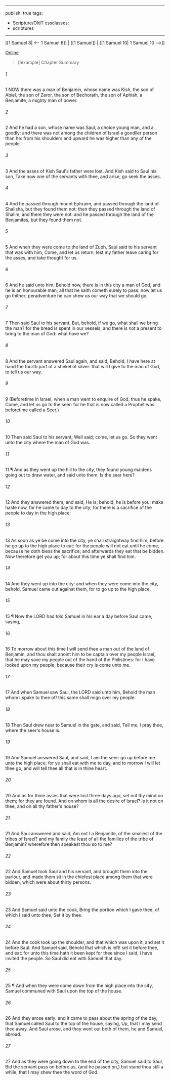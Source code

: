 

---
publish: true
tags:
  - Scripture/OldT
cssclasses:
  - scriptures
---
[[1 Samuel 8| <-- 1 Samuel 8]] | [[1 Samuel]] | [[1 Samuel 10| 1 Samuel 10 -->]]

[Online](https://churchofjesuschrist.org/study/scriptures/ot/1-sam/9?lang=eng)

>[!example] Chapter Summary
>
###### 1
1 NOW there was a man of Benjamin, whose name was Kish, the son of Abiel, the son of Zeror, the son of Bechorath, the son of Aphiah, a Benjamite, a mighty man of power.
###### 2
2 And he had a son, whose name was Saul, a choice young man, and a goodly: and there was not among the children of Israel a goodlier person than he: from his shoulders and upward he was higher than any of the people.
###### 3
3 And the asses of Kish Saul's father were lost.  And Kish said to Saul his son, Take now one of the servants with thee, and arise, go seek the asses.
###### 4
4 And he passed through mount Ephraim, and passed through the land of Shalisha, but they found them not: then they passed through the land of Shalim, and there they were not: and he passed through the land of the Benjamites, but they found them not.
###### 5
5 And when they were come to the land of Zuph, Saul said to his servant that was with him, Come, and let us return; lest my father leave caring for the asses, and take thought for us.
###### 6
6 And he said unto him, Behold now, there is in this city a man of God, and he is an honourable man; all that he saith cometh surely to pass: now let us go thither; peradventure he can shew us our way that we should go.
###### 7
7 Then said Saul to his servant, But, behold, if we go, what shall we bring the man?  for the bread is spent in our vessels, and there is not a present to bring to the man of God: what have we?
###### 8
8 And the servant answered Saul again, and said, Behold, I have here at hand the fourth part of a shekel of silver: that will I give to the man of God, to tell us our way.
###### 9
9 (Beforetime in Israel, when a man went to enquire of God, thus he spake, Come, and let us go to the seer: for he that is now called a Prophet was beforetime called a Seer.)
###### 10
10 Then said Saul to his servant, Well said; come, let us go.  So they went unto the city where the man of God was.
###### 11
11 ¶ And as they went up the hill to the city, they found young maidens going out to draw water, and said unto them, Is the seer here?
###### 12
12 And they answered them, and said, He is; behold, he is before you: make haste now, for he came to day to the city; for there is a sacrifice of the people to day in the high place:
###### 13
13 As soon as ye be come into the city, ye shall straightway find him, before he go up to the high place to eat: for the people will not eat until he come, because he doth bless the sacrifice; and afterwards they eat that be bidden.  Now therefore get you up; for about this time ye shall find him.
###### 14
14 And they went up into the city: and when they were come into the city, behold, Samuel came out against them, for to go up to the high place.
###### 15
15 ¶ Now the LORD had told Samuel in his ear a day before Saul came, saying,
###### 16
16 To morrow about this time I will send thee a man out of the land of Benjamin, and thou shalt anoint him to be captain over my people Israel, that he may save my people out of the hand of the Philistines: for I have looked upon my people, because their cry is come unto me.
###### 17
17 And when Samuel saw Saul, the LORD said unto him, Behold the man whom I spake to thee of!  this same shall reign over my people.
###### 18
18 Then Saul drew near to Samuel in the gate, and said, Tell me, I pray thee, where the seer's house is.
###### 19
19 And Samuel answered Saul, and said, I am the seer: go up before me unto the high place; for ye shall eat with me to day, and to morrow I will let thee go, and will tell thee all that is in thine heart.
###### 20
20 And as for thine asses that were lost three days ago, set not thy mind on them; for they are found.  And on whom is all the desire of Israel?  Is it not on thee, and on all thy father's house?
###### 21
21 And Saul answered and said, Am not I a Benjamite, of the smallest of the tribes of Israel?  and my family the least of all the families of the tribe of Benjamin?  wherefore then speakest thou so to me?
###### 22
22 And Samuel took Saul and his servant, and brought them into the parlour, and made them sit in the chiefest place among them that were bidden, which were about thirty persons.
###### 23
23 And Samuel said unto the cook, Bring the portion which I gave thee, of which I said unto thee, Set it by thee.
###### 24
24 And the cook took up the shoulder, and that which was upon it, and set it before Saul.  And Samuel said, Behold that which is left!  set it before thee, and eat: for unto this time hath it been kept for thee since I said, I have invited the people.  So Saul did eat with Samuel that day.
###### 25
25 ¶ And when they were come down from the high place into the city, Samuel communed with Saul upon the top of the house.
###### 26
26 And they arose early: and it came to pass about the spring of the day, that Samuel called Saul to the top of the house, saying, Up, that I may send thee away.  And Saul arose, and they went out both of them, he and Samuel, abroad.
###### 27
27 And as they were going down to the end of the city, Samuel said to Saul, Bid the servant pass on before us, (and he passed on,) but stand thou still a while, that I may shew thee the word of God.



